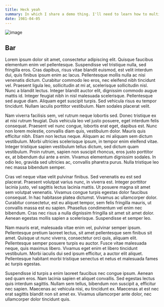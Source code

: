 ```yaml
---
title: Heck yeah
summary: In which I share a demo thing. I'll need to learn how to multiline, probably.
date: 1981-04-05
---
```


![image](test.png "Plus a subtitle")

## Bar

Lorem ipsum dolor sit amet, consectetur adipiscing elit. Quisque faucibus elementum enim vel pellentesque. Suspendisse vel tristique nulla, sed fringilla eros. Cras dapibus, risus vitae blandit euismod, est velit interdum dui, quis finibus ipsum enim ac lacus. Pellentesque mollis nulla ac nisi venenatis dictum. Curabitur commodo leo eros, nec eleifend nibh tincidunt vel. Praesent ligula leo, sollicitudin at mi at, scelerisque sollicitudin nisl. Nunc a blandit lectus. Integer blandit auctor elit, dignissim commodo augue mattis id. Integer feugiat nibh in nisl malesuada scelerisque. Pellentesque sed augue diam. Aliquam eget suscipit turpis. Sed vehicula risus eu tempor tincidunt. Nullam iaculis porttitor vestibulum. Nam sodales placerat velit.

Nam viverra facilisis sem, vel rutrum neque lobortis sed. Donec tristique ex at nisi rutrum feugiat. Duis vehicula leo vel justo posuere, eget interdum felis consequat. Praesent vel nunc congue, lobortis erat eget, dapibus est. Nunc non lorem molestie, convallis diam quis, vestibulum dolor. Mauris quis efficitur nibh. Etiam non lectus neque. Aliquam ac mi aliquam sem dictum vestibulum. Morbi ultricies scelerisque ipsum, in tempor enim eleifend vitae. Integer tristique sapien vestibulum tellus dictum, sed dictum quam vestibulum. Proin rutrum, sapien non suscipit rhoncus, eros justo porttitor ex, at bibendum dui ante a enim. Vivamus elementum dignissim sodales. In odio leo, gravida sed ultricies ac, convallis pharetra purus. Nulla tristique leo nec massa bibendum semper.

Cras vel neque vitae velit pulvinar finibus. Sed venenatis eu est sed placerat. Praesent volutpat varius nunc, in viverra est. Integer porttitor lacinia justo, vel sagittis lectus lacinia mattis. Ut posuere magna sit amet sem volutpat venenatis. Vivamus congue turpis egestas dolor faucibus consequat. In hac habitasse platea dictumst. Vivamus ac ullamcorper dolor. Curabitur consectetur, est eu aliquet tempor, sem felis fringilla mauris, ut convallis massa est eu sapien. Phasellus condimentum vel enim nec bibendum. Cras nec risus a nulla dignissim fringilla sit amet sit amet dolor. Aenean egestas mollis sapien a scelerisque. Suspendisse et semper leo.

Nam mauris erat, malesuada vitae enim vel, pulvinar semper ipsum. Pellentesque pretium laoreet lectus, sit amet pellentesque sem finibus sit amet. Quisque ut nunc viverra, consectetur orci quis, aliquam elit. Pellentesque semper posuere turpis eu auctor. Fusce vitae malesuada neque, quis maximus libero. Vivamus eget enim et libero tincidunt vestibulum. Morbi iaculis dui sed ipsum efficitur, a auctor elit aliquet. Pellentesque habitant morbi tristique senectus et netus et malesuada fames ac turpis egestas.

Suspendisse id turpis a enim laoreet faucibus nec congue ipsum. Aenean sed quam eros. Nam lacinia sapien et aliquet convallis. Sed egestas lectus quis interdum sagittis. Nullam sem tellus, bibendum non suscipit a, efficitur nec sapien. Maecenas ac vehicula nisi, eu tincidunt ex. Maecenas at est nec erat sagittis blandit non sit amet ex. Vivamus ullamcorper ante dolor, nec ullamcorper dolor tincidunt quis.
